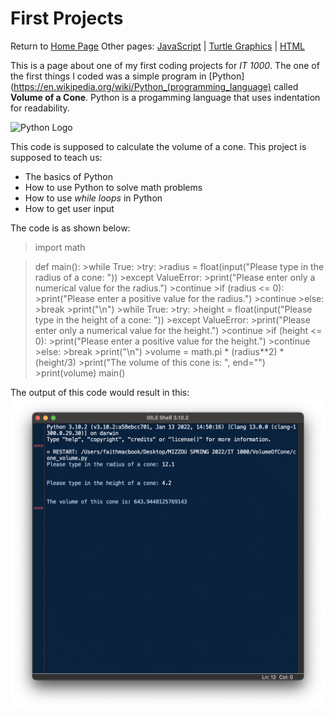 # First Projects
Return to [Home Page](README.md)
Other pages: [JavaScript](JavaScript.md) | [Turtle Graphics](TurtleGraphics.md) | [HTML](HTMLbeginnings.md)

This is a page about one of my first coding projects for _IT 1000_. The one of the first things I coded was a simple program in [Python](https://en.wikipedia.org/wiki/Python_(programming_language) called **Volume of a Cone**. Python is a progamming language that uses indentation for readability. 

![Python Logo](https://images.app.goo.gl/VB1nNMFfCk7VD1v67)

This code is supposed to calculate the volume of a cone. This project is supposed to teach us:  
* The basics of Python
* How to use Python to solve math problems
* How to use _while loops_ in Python  
* How to get user input  

The code is as shown below:

>import math

>def main():
    >while True:
        >try:
            >radius = float(input("Please type in the radius of a cone: "))
        >except ValueError:
            >print("Please enter only a numerical value for the radius.")
            >continue
        >if (radius <= 0):
            >print("Please enter a positive value for the radius.")
            >continue
        >else:
            >break
    >print("\n")
    >while True:
        >try:
            >height = float(input("Please type in the height of a cone: "))
        >except ValueError:
            >print("Please enter only a numerical value for the height.")
            >continue
        >if (height <= 0):
            >print("Please enter a positive value for the height.")
            >continue
        >else:
            >break
    >print("\n")
    >volume = math.pi * (radius**2) * (height/3)
    >print("The volume of this cone is: ", end="")
    >print(volume)
>main()

The output of this code would result in this:
![cone image](Cone_image.png)